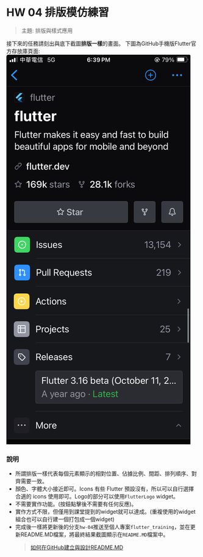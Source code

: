 # HW 04 排版模仿練習
> 主題: 排版與樣式應用

接下來的任務請刻出與底下截圖**排版一樣**的畫面。
下圖為GitHub手機版Flutter官方存放庫頁面:
![alt text](Images/github_flutter_screen.png)
### 說明
- 所謂排版一樣代表每個元素顯示的相對位置、佔據比例、間距、排列順序、對齊需要一致。
- 顏色、字體大小接近即可。Icons 有些 Flutter 預設沒有，所以可以自行選擇合適的 icons 使用即可。Logo的部分可以使用`FlutterLogo` widget。
- 不需要實作功能。(按鈕點擊後不需要有任何反應)。
- 實作方式不限，但僅用到課堂提到的widget就可以達成。(重複使用的widget組合也可以自行建一個打包成一個widget)
- 完成後一樣將更新後的分支`hw-04`推送至個人專案`flutter_training`，並在更新README.MD檔案，將最終結果截圖顯示在`README.MD`檔案中。
    > [如何在GitHub建立與設計README.MD](https://docs.github.com/en/get-started/writing-on-github/getting-started-with-writing-and-formatting-on-github/quickstart-for-writing-on-github)

